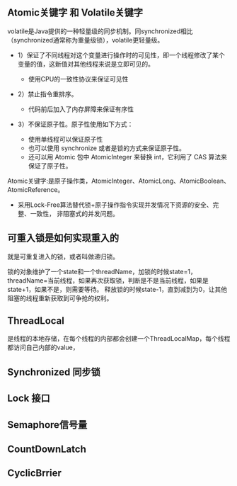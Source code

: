 ## Atomic关键字 和 Volatile关键字

volatile是Java提供的一种轻量级的同步机制。同synchronized相比（synchronized通常称为重量级锁），volatile更轻量级。

+ 1）保证了不同线程对这个变量进行操作时的可见性，即一个线程修改了某个变量的值，这新值对其他线程来说是立即可见的。

    + 使用CPU的一致性协议来保证可见性

+ 2）禁止指令重排序。
    
    + 代码前后加入了内存屏障来保证有序性 

+ 3）不保证原子性。原子性使用如下方式：

    + 使用单线程可以保证原子性
    + 也可以使用 synchronize 或者是锁的方式来保证原子性。
    + 还可以用 Atomic 包中 AtomicInteger 来替换 int，它利用了 CAS 算法来保证了原子性。

Atomic关键字:是原子操作类，AtomicInteger、AtomicLong、AtomicBoolean、AtomicReference<T>。 

+ 采用Lock-Free算法替代锁+原子操作指令实现并发情况下资源的安全、完整、一致性， 非阻塞式的并发问题。


## 可重入锁是如何实现重入的

就是可重复进入的锁，或者叫做递归锁。

锁的对象维护了一个state和一个threadName，加锁的时候state=1，threadName=当前线程，如果再次获取锁，判断是不是当前线程，如果是state+1，如果不是，则需要等待。
释放锁的时候state-1，直到减到为0，让其他阻塞的线程重新获取到可争抢的权利。  

## ThreadLocal

是线程的本地存储，在每个线程的内部都会创建一个ThreadLocalMap，每个线程都访问自己内部的value，



## Synchronized 同步锁 

## Lock 接口

## Semaphore信号量

## CountDownLatch

## CyclicBrrier




